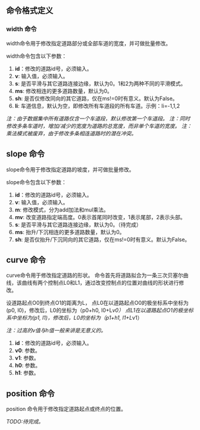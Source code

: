 ## 命令格式定义


### width 命令
width命令用于修改指定道路部分或全部车道的宽度，并可做批量修改。

width命令包含以下参数：
1. **id**：修改的道路id号，必须输入。
2. **v**: 输入值，必须输入。
3. **s**: 是否平滑与其它道路连接边缘，默认为0。1和2为两种不同的平滑模式。
4. **ms**: 修改相连的更多道路数量，默认为0。
5. **sh**: 是否仅修改同向的其它道路，仅在ms!=0时有意义。默认为False。
6. **li**: 车道信息，默认为空，即修改所有车道段的所有车道。示例：li=-1,1,2
   
*注：由于数据集中所有道路仅含一个车道段，默认修改第一个车道段。*
*注：同时修改多条车道时，增加/减少的宽度为道路的总宽度，而非单个车道的宽度。*
*注：乘法模式被废弃，由于修改多条相连道路时的潜在冲突。*

## slope 命令
slope命令用于修改指定道路的坡度，并可做批量修改。

slope命令包含以下参数：
1. **id**：修改的道路id号，必须输入。
2. **v**: 输入值，必须输入。
3. **m**: 修改模式，分为add加法和mul乘法。
4. **mv**: 改变道路指定端高度。0表示首尾同时改变，1表示尾部，2表示头部。
5. **s**: 是否平滑与其它道路连接边缘，默认为0。（待完成）
6. **ms**: 抬升/下沉相连的更多道路数量，默认为0。
7. **sh**: 是否仅抬升/下沉同向的其它道路，仅在ms!=0时有意义。默认为False。


## curve 命令
curve命令用于修改指定道路的形状。
命令首先将道路拟合为一条三次贝塞尔曲线，该曲线有两个控制点L0和L1，通过改变控制点的位置对曲线的形状进行修改。

设道路起点O0到终点O1的距离为L，
点L0在以道路起点O0的极坐标系中坐标为(p0, l0)，修改后，L0的坐标为（p0+h0, l0+L*v0）
点L1在以道路起点O1的极坐标系中坐标为(p1, l1)，修改后，L0的坐标为（p1+h1, l1+L*v1）

*注：过高的v值与h值一般来讲是无意义的。*
1. **id**：修改的道路id号，必须输入。
2. **v0**: 参数。
3. **v1**: 参数。
4. **h0**: 参数。
5. **h1**: 参数。
   
## position 命令
position 命令用于修改指定道路起点或终点的位置。

*TODO:待完成。*
